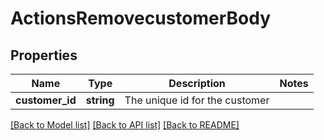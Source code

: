 # ActionsRemovecustomerBody

## Properties
Name | Type | Description | Notes
------------ | ------------- | ------------- | -------------
**customer_id** | **string** | The unique id for the customer | 

[[Back to Model list]](../../README.md#documentation-for-models) [[Back to API list]](../../README.md#documentation-for-api-endpoints) [[Back to README]](../../README.md)

